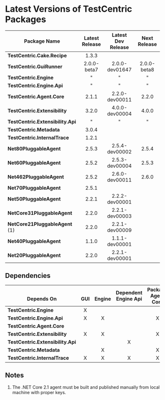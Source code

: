 # Latest Versions of TestCentric Packages

Package Name                      | Latest<br>Release | Latest<br>Dev Release | Next<br>Release
--------------------------------- | :-----------: | :-------------------: | :-------------:
**TestCentric.Cake.Recipe**       | 1.3.3
**TestCentric.GuiRunner**         | 2.0.0-beta7   | 2.0.0-dev01647  | 2.0.0-beta8
**TestCentric.Engine**            |   "           |   "             |   "
**TestCentric.Engine.Api**        |   "           |   "             |   "
**TestCentric.Agent.Core**        | 2.1.1         | 2.2.0-dev00011  | 2.2.0
**TestCentric.Extensibility**     | 3.2.0         | 4.0.0-dev00004  | 4.0.0
**TestCentric.Extensibility.Api** |   "           |   "             |   "
**TestCentric.Metadata**          | 3.0.4
**TestCentric.InternalTrace**     | 1.2.1
**Net80PluggableAgent**           | 2.5.3         | 2.5.4-dev00002  | 2.5.4
**Net60PluggableAgent**           | 2.5.2         | 2.5.3-dev00004  | 2.5.3
**Net462PluggableAgent**          | 2.5.2         | 2.6.0-dev00011  | 2.6.0
**Net70PluggableAgent**           | 2.5.1
**Net50PluggableAgent**           | 2.2.1         | 2.2.2-dev00001
**NetCore31PluggableAgent**       | 2.2.0         | 2.2.1-dev00003
**NetCore21PluggableAgent** (1)   | 2.2.0         | 2.2.1-dev00009
**Net40PluggableAgent**           | 1.1.0         | 1.1.1-dev00001
**Net20PluggableAgent**           | 2.2.0         | 2.2.1-dev00001

## Dependencies

| <br>Depends On                  | <br>GUI | <br>Engine | Dependent<br>Engine Api | Package<br>Agent Core | <br>Extensibility
--------------------------------- | :-----: | :--------: | :---------------------: | :-------------------: | :---------:
**TestCentric.Engine**            |    X    |            |                         |                       |
**TestCentric.Engine.Api**        |    X    |     X      |                         |         X             |
**TestCentric.Agent.Core**        |         |            |                         |                       |
**TestCentric.Extensibility**     |    X    |     X      |                         |         X             |
**TestCentric.Extensibility.Api** |         |            |          X              |                       |
**TestCentric.Metadata**          |         |     X      |                         |         X             |      X
**TestCentric.InternalTrace**     |    X    |     X      |          X              |         X             |      X

## Notes

1. The .NET Core 2.1 agent must be built and published manually from local machine with proper keys.
 
